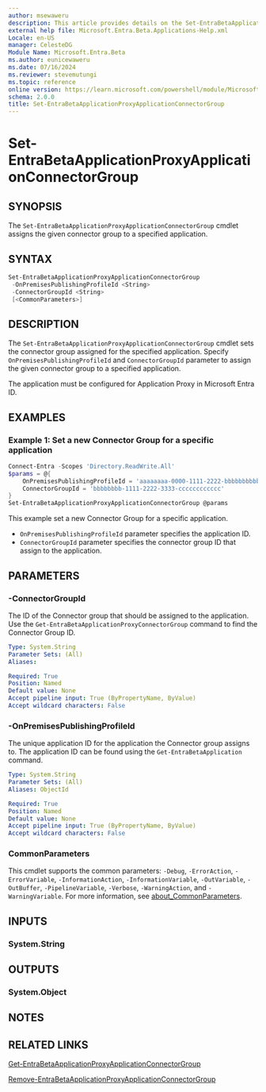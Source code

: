 ```yaml
---
author: msewaweru
description: This article provides details on the Set-EntraBetaApplicationProxyApplicationConnectorGroup command.
external help file: Microsoft.Entra.Beta.Applications-Help.xml
Locale: en-US
manager: CelesteDG
Module Name: Microsoft.Entra.Beta
ms.author: eunicewaweru
ms.date: 07/16/2024
ms.reviewer: stevemutungi
ms.topic: reference
online version: https://learn.microsoft.com/powershell/module/Microsoft.Entra.Beta/Set-EntraBetaApplicationProxyApplicationConnectorGroup
schema: 2.0.0
title: Set-EntraBetaApplicationProxyApplicationConnectorGroup
---
```


# Set-EntraBetaApplicationProxyApplicationConnectorGroup

## SYNOPSIS

The `Set-EntraBetaApplicationProxyApplicationConnectorGroup` cmdlet assigns the given connector group to a specified application.

## SYNTAX

```powershell
Set-EntraBetaApplicationProxyApplicationConnectorGroup
 -OnPremisesPublishingProfileId <String>
 -ConnectorGroupId <String>
 [<CommonParameters>]
```

## DESCRIPTION

The `Set-EntraBetaApplicationProxyApplicationConnectorGroup` cmdlet sets the connector group assigned for the specified application. Specify `OnPremisesPublishingProfileId` and `ConnectorGroupId` parameter to assign the given connector group to a specified application.

The application must be configured for Application Proxy in Microsoft Entra ID.

## EXAMPLES

### Example 1: Set a new Connector Group for a specific application

```powershell
Connect-Entra -Scopes 'Directory.ReadWrite.All'
$params = @{
    OnPremisesPublishingProfileId = 'aaaaaaaa-0000-1111-2222-bbbbbbbbbbbb' 
    ConnectorGroupId = 'bbbbbbbb-1111-2222-3333-cccccccccccc'
}
Set-EntraBetaApplicationProxyApplicationConnectorGroup @params
```

This example set a new Connector Group for a specific application.

- `OnPremisesPublishingProfileId` parameter specifies the application ID.
- `ConnectorGroupId` parameter specifies the connector group ID that assign to the application.

## PARAMETERS

### -ConnectorGroupId

The ID of the Connector group that should be assigned to the application.
Use the `Get-EntraBetaApplicationProxyConnectorGroup` command to find the Connector Group ID.

```yaml
Type: System.String
Parameter Sets: (All)
Aliases:

Required: True
Position: Named
Default value: None
Accept pipeline input: True (ByPropertyName, ByValue)
Accept wildcard characters: False
```

### -OnPremisesPublishingProfileId

The unique application ID for the application the Connector group assigns to.
The application ID can be found using the `Get-EntraBetaApplication` command.

```yaml
Type: System.String
Parameter Sets: (All)
Aliases: ObjectId

Required: True
Position: Named
Default value: None
Accept pipeline input: True (ByPropertyName, ByValue)
Accept wildcard characters: False
```

### CommonParameters

This cmdlet supports the common parameters: `-Debug`, `-ErrorAction`, `-ErrorVariable`, `-InformationAction`, `-InformationVariable`, `-OutVariable`, `-OutBuffer`, `-PipelineVariable`, `-Verbose`, `-WarningAction`, and `-WarningVariable`. For more information, see [about_CommonParameters](https://go.microsoft.com/fwlink/?LinkID=113216).

## INPUTS

### System.String

## OUTPUTS

### System.Object

## NOTES

## RELATED LINKS

[Get-EntraBetaApplicationProxyApplicationConnectorGroup](Get-EntraBetaApplicationProxyApplicationConnectorGroup.md)

[Remove-EntraBetaApplicationProxyApplicationConnectorGroup](Remove-EntraBetaApplicationProxyApplicationConnectorGroup.md)
